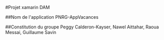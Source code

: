 #Projet xamarin DAM

##Nom de l'application
PNRG-AppVacances 

##Constitution du groupe
Peggy Calderon-Kayser, Nawel Aittahar, Raoua Messai, Guillaume Savin
